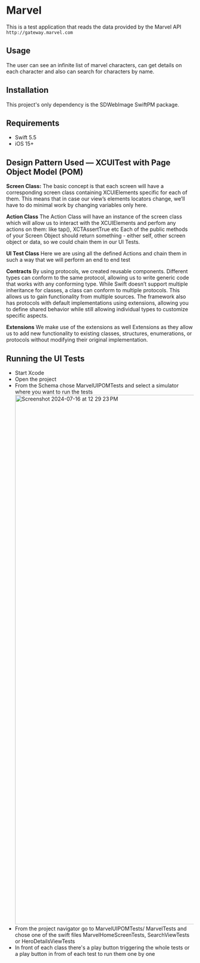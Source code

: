 #  Marvel

This is a test application that reads the data provided by the Marvel API `http://gateway.marvel.com`

## Usage

The user can see an infinite list of marvel characters, can get details on each character and also can search for characters by name.

## Installation
This project's only dependency is the SDWebImage SwiftPM package.

## Requirements
- Swift 5.5
- iOS 15+

##   Design Pattern Used  — XCUITest with Page Object Model (POM)

**Screen Class:**
The basic concept is that each screen will have a corresponding screen class containing XCUIElements specific for each of them. This means that in case our  view’s elements locators change, we’ll have to do minimal work by changing variables only here. 

**Action Class**
 The Action Class will have an instance of the screen class which will allow us to interact with the XCUIElements and perfom any actions on them: like tap(), XCTAssertTrue etc
 Each of the public methods of your Screen Object should return something - either self, other screen object or data, so we could chain them in our UI Tests.

**UI Test Class**
Here we are using all the defined Actions and chain them in such a way that we will perform an end to end test

**Contracts**
 By using protocols, we created reusable components. Different types can conform to the same protocol, allowing us to write generic code that works with any conforming type. While Swift doesn’t support multiple inheritance for classes, a class can conform to multiple protocols. This allows us to gain functionality from multiple sources.
 The framework also has protocols with default implementations using extensions, allowing you to define shared behavior while still allowing individual types to customize specific aspects.

**Extensions**
We make use of the extensions as well Extensions as they allow us to add new functionality to existing classes, structures, enumerations, or protocols without modifying their original implementation. 


## Running the UI Tests

- Start Xcode
- Open the project
- From the Schema chose MarvelUIPOMTests and select a simulator where you want to run the tests
  <img width="1423" alt="Screenshot 2024-07-16 at 12 29 23 PM" src="https://github.com/user-attachments/assets/2df714a7-9f3e-4339-95cd-a811ce8aa2ae">
- From the project navigator go to MarvelUIPOMTests/ MarvelTests and chose one of the swift files MarvelHomeScreenTests, SearchViewTests or HeroDetailsViewTests
- In front of each class there's a play button triggering the whole tests or a play button in from of each test to run them one by one
  
